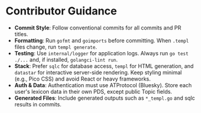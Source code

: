 # Contributor Guidance

- **Commit Style**: Follow conventional commits for all commits and PR titles.
- **Formatting**: Run `gofmt` and `goimports` before committing. When `.templ` files change, run `templ generate`.
- **Testing**: Use `internal/logger` for application logs. Always run `go test ./...` and, if installed, `golangci-lint run`.
- **Stack**: Prefer `sqlc` for database access, `templ` for HTML generation, and `datastar` for interactive server-side rendering. Keep styling minimal (e.g., Pico CSS) and avoid React or heavy frameworks.
- **Auth & Data**: Authentication must use ATProtocol (Bluesky). Store each user's lexicon data in their own PDS, except public Topic fields.
- **Generated Files**: Include generated outputs such as `*_templ.go` and sqlc results in commits.
